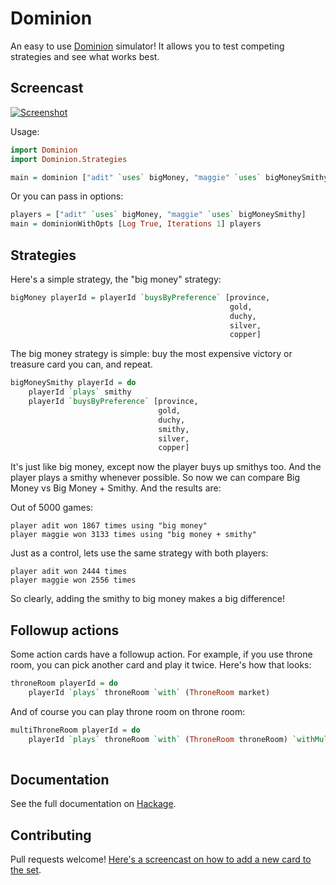 # Dominion

An easy to use [Dominion](http://en.wikipedia.org/wiki/Dominion_\(card_game\)) simulator! It allows you to test competing strategies and see what works best.

## Screencast

[![Screenshot](http://static.adit.io/dominion_screencast.png)](https://vimeo.com/84722179)

Usage:

```haskell
import Dominion
import Dominion.Strategies

main = dominion ["adit" `uses` bigMoney, "maggie" `uses` bigMoneySmithy]
```

Or you can pass in options:

```haskell
players = ["adit" `uses` bigMoney, "maggie" `uses` bigMoneySmithy]
main = dominionWithOpts [Log True, Iterations 1] players
```

## Strategies

Here's a simple strategy, the "big money" strategy:

```haskell
bigMoney playerId = playerId `buysByPreference` [province,
                                                 gold,
                                                 duchy,
                                                 silver,
                                                 copper]
```

The big money strategy is simple: buy the most expensive victory or treasure card you can, and repeat.

```haskell
bigMoneySmithy playerId = do
    playerId `plays` smithy
    playerId `buysByPreference` [province,
                                 gold,
                                 duchy,
                                 smithy,
                                 silver,
                                 copper]
```

It's just like big money, except now the player buys up smithys too. And the player plays a smithy whenever possible. So now we can compare Big Money vs Big Money + Smithy. And the results are:

Out of 5000 games:

    player adit won 1867 times using "big money"
    player maggie won 3133 times using "big money + smithy"

Just as a control, lets use the same strategy with both players:

    player adit won 2444 times
    player maggie won 2556 times

So clearly, adding the smithy to big money makes a big difference!

## Followup actions

Some action cards have a followup action. For example, if you use throne room, you can pick another card and play it twice. Here's how that looks:

```haskell
throneRoom playerId = do
    playerId `plays` throneRoom `with` (ThroneRoom market)
```

And of course you can play throne room on throne room:

```haskell
multiThroneRoom playerId = do
    playerId `plays` throneRoom `with` (ThroneRoom throneRoom) `withMulti` [ThroneRoom market,
                                                                            ThroneRoom market]
```

## Documentation

See the full documentation on [Hackage](http://hackage.haskell.org/package/dominion).

## Contributing

Pull requests welcome! [Here's a screencast on how to add a new card to the set](https://vimeo.com/84749131).
